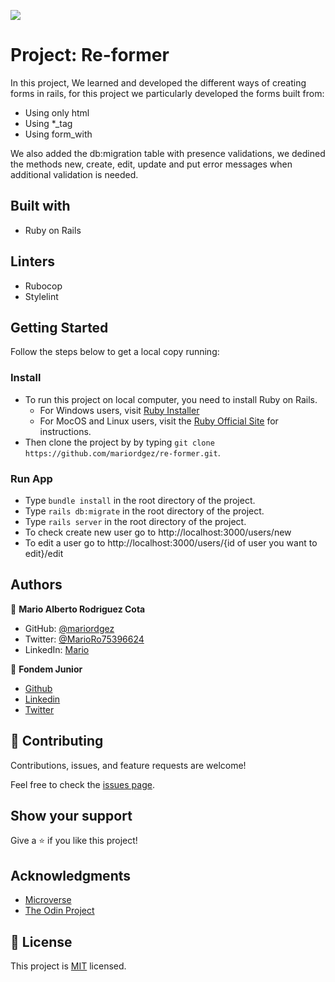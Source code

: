 ![](https://img.shields.io/badge/Microverse-blueviolet)

# Project: Re-former

In this project, We learned and developed the different ways of creating forms in rails, for this project we particularly developed the forms built from:

- Using only html
- Using \*\_tag
- Using form_with

We also added the db:migration table with presence validations, we dedined the methods new, create, edit, update and put error messages when additional validation is needed.

## Built with

- Ruby on Rails

## Linters

- Rubocop
- Stylelint

## Getting Started

Follow the steps below to get a local copy running:

### Install

- To run this project on local computer, you need to install Ruby on Rails.
  - For Windows users, visit [Ruby Installer](https://rubyinstaller.org/)
  - For MocOS and Linux users, visit the [Ruby Official Site](https://www.ruby-lang.org/en/downloads/) for instructions.
- Then clone the project by by typing `git clone https://github.com/mariordgez/re-former.git`.

### Run App

- Type `bundle install` in the root directory of the project.
- Type `rails db:migrate` in the root directory of the project.
- Type `rails server` in the root directory of the project.
- To check create new user go to http://localhost:3000/users/new
- To edit a user go to http://localhost:3000/users/{id of user you want to edit}/edit

## Authors

👤 **Mario Alberto Rodriguez Cota**

- GitHub: [@mariordgez](https://github.com/mariordgez)
- Twitter: [@MarioRo75396624](https://twitter.com/MarioRo75396624)
- LinkedIn: [Mario](https://www.linkedin.com/in/mario-alberto-rodriguez-cota-a2860a205/)

👤 **Fondem Junior**

- [Github](https://github.com/Fondem-Jr)
- [Linkedin](https://www.linkedin.com/in/fondem-junior-57484744/)
- [Twitter](https://twitter.com/OpportunistZeus)

## 🤝 Contributing

Contributions, issues, and feature requests are welcome!

Feel free to check the [issues page](https://github.com/mariordgez/re-former/issues).

## Show your support

Give a ⭐️ if you like this project!

## Acknowledgments

- [Microverse](https://www.microverse.org/)
- [The Odin Project](https://www.theodinproject.com/paths/full-stack-ruby-on-rails/courses/ruby-on-rails/lessons/forms)

## 📝 License

This project is [MIT](https://opensource.org/licenses/MIT) licensed.
